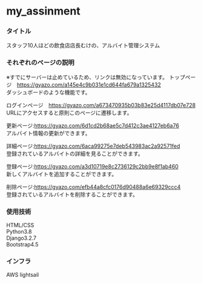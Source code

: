 # my_assinment
### タイトル
スタッフ10人ほどの飲食店店長むけの、アルバイト管理システム
### それぞれのページの説明
※すでにサーバーは止めているため、リンクは無効になっています。
トップページ　https://gyazo.com/a145e4c9b031e1cd644fa679a1325432  
ダッシュボードのような機能です。

ログインページ　https://gyazo.com/a673470935b03b83e25d4117db07e728  
URLにアクセスすると原則このページに遷移します。

更新ページ:https://gyazo.com/6d1cd2b68ae5c7d412c3ae4127eb6a76  
アルバイト情報の更新ができます。

詳細ページ:https://gyazo.com/6aca99275e7deb543983ac2a92571fed  
登録されているアルバイトの詳細を見ることができます。

登録ページ:https://gyazo.com/a3d10719e8c2736129c2bb9e8f1ab460  
新しくアルバイトを追加することができます。

削除ページ:https://gyazo.com/efb44a8cfc0176d90488a6e69329ccc4  
登録されているアルバイトを削除することができます。

### 使用技術
HTML/CSS  
Python3.8  
Django3.2.7  
Bootstrap4.5  

### インフラ
AWS lightsail

